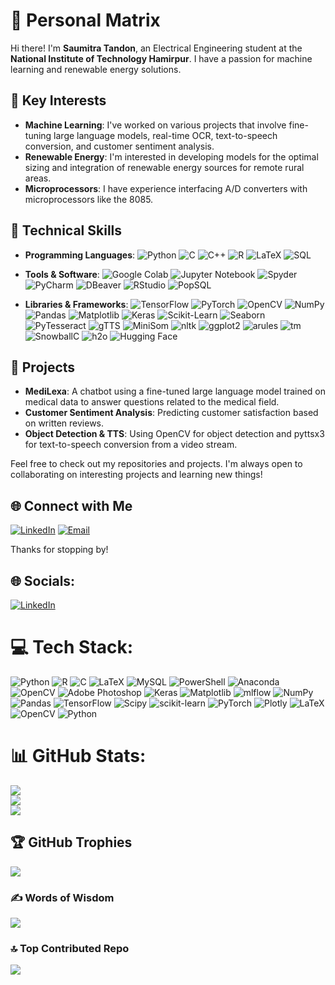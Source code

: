 # 💫 Personal Matrix

Hi there! I'm **Saumitra Tandon**, an Electrical Engineering student at the **National Institute of Technology Hamirpur**. I have a passion for machine learning and renewable energy solutions.

## 🌟 Key Interests
- **Machine Learning**: I've worked on various projects that involve fine-tuning large language models, real-time OCR, text-to-speech conversion, and customer sentiment analysis.
- **Renewable Energy**: I'm interested in developing models for the optimal sizing and integration of renewable energy sources for remote rural areas.
- **Microprocessors**: I have experience interfacing A/D converters with microprocessors like the 8085.

## 💼 Technical Skills
- **Programming Languages**: ![Python](https://img.shields.io/badge/-Python-3670A0?logo=python&logoColor=ffdd54) ![C](https://img.shields.io/badge/-C-00599C?logo=c&logoColor=white) ![C++](https://img.shields.io/badge/-C++-00599C?logo=c%2B%2B&logoColor=white) ![R](https://img.shields.io/badge/-R-276DC3?logo=r&logoColor=white) ![LaTeX](https://img.shields.io/badge/-LaTeX-008080?logo=latex&logoColor=white) ![SQL](https://img.shields.io/badge/-SQL-4479A1?logo=mysql&logoColor=white)

- **Tools & Software**: ![Google Colab](https://img.shields.io/badge/-Google%20Colab-F9AB00?logo=google-colab&logoColor=white) ![Jupyter Notebook](https://img.shields.io/badge/-Jupyter-FFFFFF?logo=jupyter&logoColor=orange) ![Spyder](https://img.shields.io/badge/-Spyder-FF0000?logo=spyder-ide&logoColor=white) ![PyCharm](https://img.shields.io/badge/-PyCharm-000000?logo=pycharm&logoColor=white) ![DBeaver](https://img.shields.io/badge/-DBeaver-372923?logo=dbeaver&logoColor=white) ![RStudio](https://img.shields.io/badge/-RStudio-276DC3?logo=rstudio&logoColor=white) ![PopSQL](https://img.shields.io/badge/-PopSQL-0098FF?logo=&logoColor=white)

- **Libraries & Frameworks**: ![TensorFlow](https://img.shields.io/badge/-TensorFlow-FF6F00?logo=tensorflow&logoColor=white) ![PyTorch](https://img.shields.io/badge/-PyTorch-EE4C2C?logo=pytorch&logoColor=white) ![OpenCV](https://img.shields.io/badge/-OpenCV-5C3EE8?logo=opencv&logoColor=white) ![NumPy](https://img.shields.io/badge/-NumPy-013243?logo=numpy&logoColor=white) ![Pandas](https://img.shields.io/badge/-Pandas-150458?logo=pandas&logoColor=white) ![Matplotlib](https://img.shields.io/badge/-Matplotlib-ffffff?logo=matplotlib&logoColor=black) ![Keras](https://img.shields.io/badge/-Keras-D00000?logo=keras&logoColor=white) ![Scikit-Learn](https://img.shields.io/badge/-Scikit--Learn-F7931E?logo=scikit-learn&logoColor=white) ![Seaborn](https://img.shields.io/badge/-Seaborn-2C5777?logo=&logoColor=white) ![PyTesseract](https://img.shields.io/badge/-PyTesseract-1C1C1C?logo=&logoColor=white) ![gTTS](https://img.shields.io/badge/-gTTS-ffffff?logo=python&logoColor=black) ![MiniSom](https://img.shields.io/badge/-MiniSom-333333?logo=&logoColor=white) ![nltk](https://img.shields.io/badge/-nltk-9E9E9E?logo=&logoColor=white) ![ggplot2](https://img.shields.io/badge/-ggplot2-336699?logo=&logoColor=white) ![arules](https://img.shields.io/badge/-arules-336699?logo=&logoColor=white) ![tm](https://img.shields.io/badge/-tm-336699?logo=&logoColor=white) ![SnowballC](https://img.shields.io/badge/-SnowballC-336699?logo=&logoColor=white) ![h2o](https://img.shields.io/badge/-h2o-00bfff?logo=&logoColor=white) ![Hugging Face](https://img.shields.io/badge/-Hugging%20Face-FFD700?logo=huggingface&logoColor=black)

## 🚀 Projects
- **MediLexa**: A chatbot using a fine-tuned large language model trained on medical data to answer questions related to the medical field.
- **Customer Sentiment Analysis**: Predicting customer satisfaction based on written reviews.
- **Object Detection & TTS**: Using OpenCV for object detection and pyttsx3 for text-to-speech conversion from a video stream.

Feel free to check out my repositories and projects. I'm always open to collaborating on interesting projects and learning new things!

## 🌐 Connect with Me
[![LinkedIn](https://img.shields.io/badge/LinkedIn-%230077B5.svg?style=for-the-badge&logo=linkedin&logoColor=white)](https://linkedin.com/in/saumitra-tandon-1031a5262) 
[![Email](https://img.shields.io/badge/Email-D14836?style=for-the-badge&logo=gmail&logoColor=white)](mailto:hellosaumitra@gmail.com)

Thanks for stopping by!


## 🌐 Socials:
[![LinkedIn](https://img.shields.io/badge/LinkedIn-%230077B5.svg?logo=linkedin&logoColor=white)](https://linkedin.com/in/saumitra-tandon-1031a5262) 

# 💻 Tech Stack:
![Python](https://img.shields.io/badge/python-3670A0?style=flat&logo=python&logoColor=ffdd54) ![R](https://img.shields.io/badge/r-%23276DC3.svg?style=flat&logo=r&logoColor=white) ![C](https://img.shields.io/badge/c-%2300599C.svg?style=flat&logo=c&logoColor=white) ![LaTeX](https://img.shields.io/badge/latex-%23008080.svg?style=flat&logo=latex&logoColor=white) ![MySQL](https://img.shields.io/badge/mysql-4479A1.svg?style=flat&logo=mysql&logoColor=white) ![PowerShell](https://img.shields.io/badge/PowerShell-%235391FE.svg?style=flat&logo=powershell&logoColor=white) ![Anaconda](https://img.shields.io/badge/Anaconda-%2344A833.svg?style=flat&logo=anaconda&logoColor=white) ![OpenCV](https://img.shields.io/badge/opencv-%23white.svg?style=flat&logo=opencv&logoColor=white) ![Adobe Photoshop](https://img.shields.io/badge/adobe%20photoshop-%2331A8FF.svg?style=flat&logo=adobe%20photoshop&logoColor=white) ![Keras](https://img.shields.io/badge/Keras-%23D00000.svg?style=flat&logo=Keras&logoColor=white) ![Matplotlib](https://img.shields.io/badge/Matplotlib-%23ffffff.svg?style=flat&logo=Matplotlib&logoColor=black) ![mlflow](https://img.shields.io/badge/mlflow-%23d9ead3.svg?style=flat&logo=numpy&logoColor=blue) ![NumPy](https://img.shields.io/badge/numpy-%23013243.svg?style=flat&logo=numpy&logoColor=white) ![Pandas](https://img.shields.io/badge/pandas-%23150458.svg?style=flat&logo=pandas&logoColor=white) ![TensorFlow](https://img.shields.io/badge/TensorFlow-%23FF6F00.svg?style=flat&logo=TensorFlow&logoColor=white) ![Scipy](https://img.shields.io/badge/SciPy-%230C55A5.svg?style=flat&logo=scipy&logoColor=%white) ![scikit-learn](https://img.shields.io/badge/scikit--learn-%23F7931E.svg?style=flat&logo=scikit-learn&logoColor=white) ![PyTorch](https://img.shields.io/badge/PyTorch-%23EE4C2C.svg?style=flat&logo=PyTorch&logoColor=white) ![Plotly](https://img.shields.io/badge/Plotly-%233F4F75.svg?style=flat&logo=plotly&logoColor=white) ![LaTeX](https://img.shields.io/badge/latex-%23008080.svg?style=flat&logo=latex&logoColor=white) ![OpenCV](https://img.shields.io/badge/opencv-%23white.svg?style=flat&logo=opencv&logoColor=white) ![Python](https://img.shields.io/badge/python-3670A0?style=flat&logo=python&logoColor=ffdd54)
# 📊 GitHub Stats:
![](https://github-readme-stats.vercel.app/api?username=SaumitraTandon&theme=merko&hide_border=false&include_all_commits=false&count_private=false)<br/>
![](https://github-readme-streak-stats.herokuapp.com/?user=SaumitraTandon&theme=merko&hide_border=false)<br/>
![](https://github-readme-stats.vercel.app/api/top-langs/?username=SaumitraTandon&theme=merko&hide_border=false&include_all_commits=false&count_private=false&layout=compact)

## 🏆 GitHub Trophies
![](https://github-profile-trophy.vercel.app/?username=SaumitraTandon&theme=radical&no-frame=true&no-bg=false&margin-w=4)

### ✍️ Words of Wisdom
![](https://quotes-github-readme.vercel.app/api?type=horizontal&theme=radical)

### 🔝 Top Contributed Repo
![](https://github-contributor-stats.vercel.app/api?username=SaumitraTandon&limit=5&theme=dark&combine_all_yearly_contributions=true)

<!-- BEGIN YOUTUBE-CARDS -->
<!-- END YOUTUBE-CARDS -->
